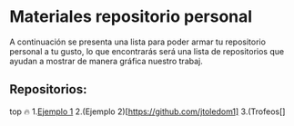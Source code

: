 # Materiales repositorio personal
A continuación se presenta una lista para poder armar tu repositorio personal a tu gusto, lo que encontrarás será una lista de repositorios que ayudan a mostrar de manera gráfica nuestro trabaj.
  
## Repositorios:

top 🔥
     1.[Ejemplo 1](https://github.com/Carol42/Carol42.git)
     2.(Ejemplo 2)[https://github.com/jtoledom1]
     3.(Trofeos[]
